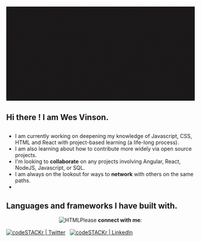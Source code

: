 ![Banner](banner.gif)

## Hi there !  **I am Wes Vinson.**  

## 
- I am currently working on deepening my knowledge of Javascript, CSS, HTML and React with project-based learning (a life-long process).  
- I am also learning about how to contribute more widely via open source projects.  
- I'm looking to **collaborate** on any projects involving Angular, React, NodeJS, Javascript, or SQL.  
- I am always on the lookout for ways to **network** with others on the same paths. 
- 
## Languages and frameworks I have built with.

<p align="center" >
   <img alt="HTML" src="https://img.shields.io/github/downloads/wvinson43/wvinson43/blob/main/README.md/total?logo=HTML5&logoColor=%23E34F26/>

## Please **connect with me**:    
[<img align="center" alt="codeSTACKr | Twitter" width="22px" src="https://cdn.jsdelivr.net/npm/simple-icons@v3/icons/twitter.svg" />][twitter] &nbsp;
[<img align="center" alt="codeSTACKr | LinkedIn" width="22px" src="https://cdn.jsdelivr.net/npm/simple-icons@v3/icons/linkedin.svg" />][linkedin]

<!-- **wvinson43/wvinson43** is a ✨ _special_ ✨ repository because its `README.md` (this file) appears on your GitHub profile.

Here are some ideas to get you started:

- 🔭 I’m currently working on ...
- 🌱 I’m currently learning ...
- 👯 I’m looking to collaborate on ...
- 🤔 I’m looking for help with ...
- 💬 Ask me about ...
- 📫 How to reach me: ...
- 😄 Pronouns: ...
- ⚡ Fun fact: ...
-->
[twitter]:(https://twitter.com/Wesley_Vinson38)
[linkedin]:(https://www.linkedin.com/in/wesley-vinson-edd/)
